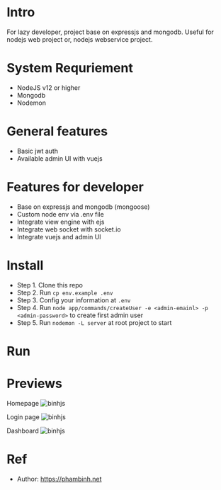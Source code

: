 # Intro
For lazy developer, project base on expressjs and mongodb. Useful for nodejs web project or, nodejs webservice project.

# System Requriement
- NodeJS v12 or higher
- Mongodb
- Nodemon

# General features
- Basic jwt auth
- Available admin UI with vuejs

# Features for developer
- Base on expressjs and mongodb (mongoose)
- Custom node env via .env file
- Integrate view engine with ejs
- Integrate web socket with socket.io
- Integrate vuejs and admin UI

# Install
- Step 1. Clone this repo
- Step 2. Run `cp env.example .env`
- Step 3. Config your information at `.env`
- Step 4. Run `node app/commands/createUser -e <admin-emainl> -p <admin-password>` to create first admin user
- Step 5. Run `nodemon -L server` at root project to start

# Run

# Previews
Homepage
![binhjs](https://i.imgur.com/coKU2DE.png)

Login page
![binhjs](https://i.imgur.com/vuDPftI.png)

Dashboard
![binhjs](https://i.imgur.com/4tZbCtC.png)

# Ref
- Author: https://phambinh.net
